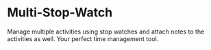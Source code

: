 # Multi-Stop-Watch #

Manage multiple activities using stop watches and attach notes to the activities as well. Your perfect time management tool.